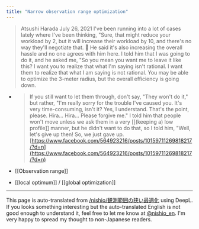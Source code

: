 ```yaml
---
title: "Narrow observation range optimization"
---
```


> Atsushi Harada July 26, 2021
>  I've been running into a lot of cases lately where I've been thinking, "Sure, that might reduce your workload by 2, but it will increase their workload by 10, and there's no way they'll negotiate that. 🤔
>  He said it's also increasing the overall hassle and no one agrees with him here.
>  I told him that I was going to do it, and he asked me, "So you mean you want me to leave it like this? I want you to realize that what I'm saying isn't rational. I want them to realize that what I am saying is not rational. You may be able to optimize the 3-meter radius, but the overall efficiency is going down.
- > If you still want to let them through, don't say, "They won't do it," but rather, "I'm really sorry for the trouble I've caused you. It's very time-consuming, isn't it? Yes, I understand. That's the point, please. Hira... Hira... Please forgive me." I told him that people won't move unless we ask them in a very [[(keeping a) low profile]] manner, but he didn't want to do that, so I told him, "Well, let's give up then! So, we just gave up.
[https://www.facebook.com/564923216/posts/10159711269818217/?d=n](https://www.facebook.com/564923216/posts/10159711269818217/?d=n)

- [[Observation range]]
- [[local optimum]]  /  [[global optimization]]

---
This page is auto-translated from [/nishio/観測範囲の狭い最適化](https://scrapbox.io/nishio/観測範囲の狭い最適化) using DeepL. If you looks something interesting but the auto-translated English is not good enough to understand it, feel free to let me know at [@nishio_en](https://twitter.com/nishio_en). I'm very happy to spread my thought to non-Japanese readers.